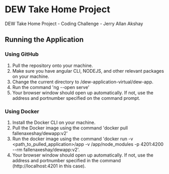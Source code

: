 # DEW Take Home Project
 DEW Take Home Project - Coding Challenge - Jerry Allan Akshay
 
## Running the Application

### Using GitHub
1. Pull the repository onto your machine.
2. Make sure you have angular CLI, NODEJS, and other relevant packages on your machine.
3. Change the current directory to <Pulled Repo>/dew-application-virtual/dew-app.
4. Run the command 'ng --open serve'
5. Your browser window should open up automatically. If not, use the address and portnumber specified on the command prompt.
 
### Using Docker
1. Install the Docker CLI on your machine.
2. Pull the Docker image using the command 'docker pull fallenaxeshay/dewapp:v2'
3. Run the docker image using the command 'docker run -v <path_to_pulled_application>/app -v /app/node_modules -p 4201:4200 --rm fallenaxeshay/dewapp:v2'.
5. Your browser window should open up automatically. If not, use the address and portnumber specified in the command (http://localhost:4201 in this case).
